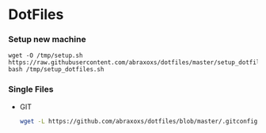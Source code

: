 # DotFiles

### Setup new machine

```
wget -O /tmp/setup.sh https://raw.githubusercontent.com/abraxoxs/dotfiles/master/setup_dotfiles.sh
bash /tmp/setup_dotfiles.sh
```

### Single Files

- GIT
  ```bash
  wget -L https://github.com/abraxoxs/dotfiles/blob/master/.gitconfig
  ```


